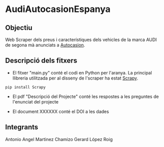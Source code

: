 # AudiAutocasionEspanya

## Objectiu

Web Scraper dels preus i característiques dels vehicles de la marca AUDI de segona mà anunciats a [Autocasion](https://www.autocasion.com/coches-segunda-mano/audi-ocasion). 

## Descripció dels fitxers

- El fitxer "main.py" conté el codi en Python per l'aranya. La principal llibreria utilitzada per al disseny de l'scraper ha estat [Scrapy](https://scrapy.org/). 

```
pip install Scrapy
```

- El pdf "Descripció del Projecte" conté les respostes a les preguntes de l'enunciat del projecte

- El document XXXXXX conté el DOI a les dades

## Integrants

Antonio Angel Martinez Chamizo
Gerard López Roig
